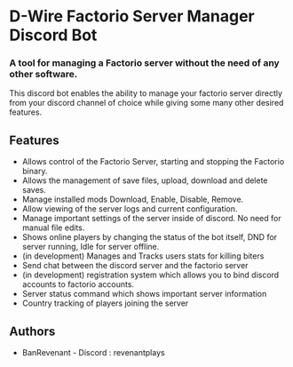 # D-Wire Factorio Server Manager Discord Bot

### A tool for managing a Factorio server without the need of any other software.
This discord bot enables the ability to manage your factorio server directly from your discord channel of choice while giving some many other desired features.

## Features
* Allows control of the Factorio Server, starting and stopping the Factorio binary.
* Allows the management of save files, upload, download and delete saves.
* Manage installed mods Download, Enable, Disable, Remove.
* Allow viewing of the server logs and current configuration.
* Manage important settings of the server inside of discord. No need for manual file edits.
* Shows online players by changing the status of the bot itself, DND for server running, Idle for server offline.
* (in development) Manages and Tracks users stats for killing biters
* Send chat between the discord server and the factorio server
* (in development) registration system which allows you to bind discord accounts to factorio accounts.
* Server status command which shows important server information
* Country tracking of players joining the server

## Authors
* BanRevenant - Discord : revenantplays
